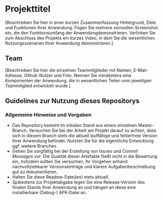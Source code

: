 # Projekttitel

[Beschreiben Sie hier in einer kurzen Zusammenfassung Hintergrund, Ziele und Funktionen Ihrer Anwendung. Fügen Sie mehrere sinnvollen Screenshot ein, die den Funktionsumfang der Anwendungdemonstrieren. Verlinken Sie zum Abschluss des Projekts ein kurzes Video, in dem Sie die wesentlichen Nutzungsszenarien Ihrer Anwendung demonstrieren.]

## Team

[Beschreiben Sie hier die einzelnen Teammitglieder mit Namen, E-Mail-Adresse, Github-Nutzer und Foto. Nennen Sie mindestens eine Komponenten der Anwendung, die in wesentlichen Teilen vom jeweiligen Teammitglied entwickelt wurde.]

## Guidelines zur Nutzung dieses Repositorys

### Allgemeine Hinweise und Vorgaben

* Das Repository besteht im initialen Stand aus einem einzelnen Master-Branch. Versuchen Sie bei der Arbeit am Projekt darauf zu achten, dass sich in diesem Branch stets die aktuell lauffähige und fehlerfreie Version Ihrer Anwendung befindet. Nutzten Sie für die eigentliche Entwicklung ggf. weitere Branches.
* Gehen Sie sorgfältig bei der Erstellung von Issues und *Commit Messages* vor: Die Qualität dieser Artefakte fließt nicht in die Bewertung ein, trotzdem sollten Sie versuchen, Ihr Vorgehen anhand nachvollziehbarer Versionseinträge und klarere Aufgabenbeschreibung gut zu dokumentieren.
* Halten Sie diese Readme-Datei(en) stets aktuell.
* Spätestens zur Projektabgabe legen Sie eine Release-Version des finalen Stands Ihrer Anwendung an und hängen an diese eine installierbare (Debug-) APK-Datei an.
